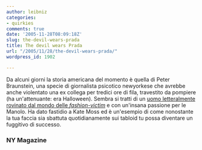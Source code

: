 ```yaml
---
author: leibniz
categories:
- quirkies
comments: true
date: '2005-11-28T08:09:18Z'
slug: the-devil-wears-prada
title: The devil wears Prada
url: "/2005/11/28/the-devil-wears-prada/"
wordpress_id: 1902

---
```

Da alcuni giorni la storia americana del momento è quella di Peter Braunstein, una specie di giornalista psicotico newyorkese che avrebbe anche violentato una ex collega per tredici ore di fila, travestito da pompiere (ha un'attenuante: era Halloween). Sembra si tratti di un [uomo letteralmente rovinato dal mondo delle _fashion-victim_](https://www.newyorkmetro.com/nymetro/news/crimelaw/features/15196/) e con un'insana passione per le Manolo. Ha dato fastidio a Kate Moss ed è un'esempio di come nonostante la tua faccia sia sbattuta quotidianamente sui tabloid tu possa diventare un fuggitivo di successo.

### NY Magazine
